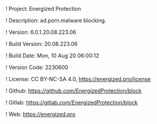 ! Project: Energized Protection

! Description: ad.porn.malware blocking.

! Version: 6.0.1.20.08.223.06

! Build Version: 20.08.223.06

! Build Date: Mon, 10 Aug 20 06:00:12

! Version Code: 2230600

! License: CC BY-NC-SA 4.0, https://energized.pro/license

! Github: https://github.com/EnergizedProtection/block

! Gitlab: https://gitlab.com/EnergizedProtection/block


! Web: https://energized.pro

